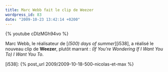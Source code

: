 ```yaml
---
title: Marc Webb fait le clip de Weezer
wordpress_id: 83
date: "2009-10-23 13:42:14 +0200"
---
```


{% youtube cDIzMGh94vo %}

Marc Webb, le réalisateur de [_(500) days of summer_][i538], a réalisé le
nouveau clip de **Weezer**, plutôt marrant : _(If You’re Wondering If I Want You
To) I Want You To_.

[i538]: {% post_url 2009/2009-10-18-500-nicolas-et-max %}
